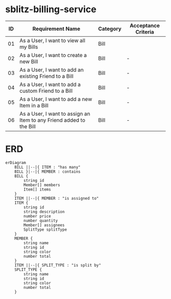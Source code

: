 # sblitz-billing-service

| ID  | Requirement Name                                                    | Category | Acceptance Criteria |
| --- | ------------------------------------------------------------------- | -------- | ------------------- |
| 01  | As a User, I want to view all my Bills                              | Bill     |                     |
| 02  | As a User, I want to create a new Bill                              | Bill     | -                   |
| 03  | As a User, I want to add an existing Friend to a Bill               | Bill     | -                   |
| 04  | As a User, I want to add a custom Friend to a Bill                  | Bill     | -                   |
| 05  | As a User, I want to add a new Item in a Bill                       | Bill     | -                   |
| 06  | As a User, I want to assign an Item to any Friend added to the Bill | Bill     | -                   |

# ERD

```mermaid
erDiagram
    BILL ||--|{ ITEM : "has many"
    BILL }|--|{ MEMBER : contains
    BILL {
        string id
        Member[] members
        Item[] items
    }
    ITEM ||--|{ MEMBER : "is assigned to"
    ITEM {
        string id
        string description
        number price
        number quantity
        Member[] assignees
        SplitType splitType
    }
    MEMBER {
        string name
        string id
        string color
        number total
    }
    ITEM ||--|{ SPLIT_TYPE : "is split by"
    SPLIT_TYPE {
        string name
        string id
        string color
        number total
    }

```
